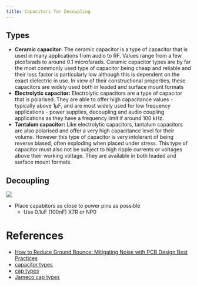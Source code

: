 ```yaml
---
title: Capacitors for Decoupling
---
```



## Types

- **Ceramic capacitor:**   The ceramic capacitor is a type of capacitor that is used in many applications from audio to RF. Values range from a few picofarads to around 0.1 microfarads. Ceramic capacitor types are by far the most commonly used type of capacitor being cheap and reliable and their loss factor is particularly low although this is dependent on the exact dielectric in use. In view of their constructional properties, these capacitors are widely used both in leaded and surface mount formats
- **Electrolytic capacitor:**   Electrolytic capacitors are a type of capacitor that is polarised. They are able to offer high capacitance values - typically above 1μF, and are most widely used for low frequency applications - power supplies, decoupling and audio coupling applications as they have a frequency limit if around 100 kHz.
- **Tantalum capacitor:**   Like electrolytic capacitors, tantalum capacitors are also polarised and offer a very high capacitance level for their volume. However this type of capacitor is very intolerant of being reverse biased, often exploding when placed under stress. This type of capacitor must also not be subject to high ripple currents or voltages above their working voltage. They are available in both leaded and surface mount formats.

## Decoupling

![](https://www.allaboutcircuits.com/uploads/articles/Hughes_BetterPCBDesign_Graphics_BestPractice_06_(Custom).jpg)

- Place capabitors as close to power pins as possible
    - Use 0.1uF (100nF) X7R or NP0

# References
 - [How to Reduce Ground Bounce: Mitigating Noise with PCB Design Best Practices](https://www.allaboutcircuits.com/technical-articles/how-to-reduce-ground-bounce-mitigating-noise-pcb-design-best-practices/)
- [capacitor types](http://www.radio-electronics.com/info/data/capacitor/capacitor_types.php)
- [cap types](https://www.electronics-tutorials.ws/capacitor/cap_2.html)
- [Jameco cap types](https://www.jameco.com/Jameco/workshop/ProductNews/identifying-caps.html)

